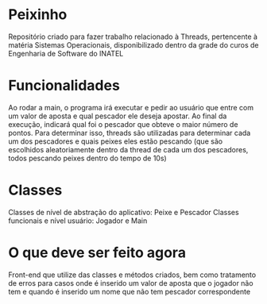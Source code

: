 # Peixinho
Repositório criado para fazer trabalho relacionado à Threads, pertencente à matéria Sistemas Operacionais, disponibilizado dentro da grade do curos de Engenharia de Software do INATEL


# Funcionalidades
Ao rodar a main, o programa irá executar e pedir ao usuário que entre com um valor de aposta e qual pescador ele deseja apostar. Ao final da execução, indicará qual foi o pescador que obteve o maior número de pontos. Para determinar isso, threads são utilizadas para determinar cada um dos pescadores e quais peixes eles estão pescando (que são escolhidos aleatoriamente dentro da thread de cada um dos pescadores, todos pescando peixes dentro do tempo de 10s)

# Classes
Classes de nível de abstração do aplicativo: Peixe e Pescador
Classes funcionais e nível usuário: Jogador e Main

# O que deve ser feito agora
Front-end que utilize das classes e métodos criados, bem como tratamento de erros para casos onde é inserido um valor de aposta que o jogador não tem e quando é inserido um nome que não tem pescador correspondente
